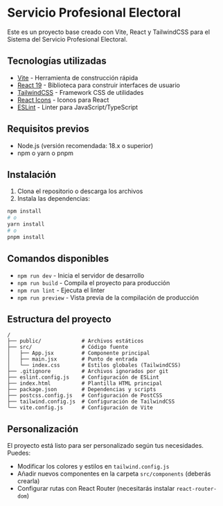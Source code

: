 # Servicio Profesional Electoral

Este es un proyecto base creado con Vite, React y TailwindCSS para el Sistema del Servicio Profesional Electoral.

## Tecnologías utilizadas

- [Vite](https://vitejs.dev/) - Herramienta de construcción rápida
- [React 19](https://react.dev/) - Biblioteca para construir interfaces de usuario
- [TailwindCSS](https://tailwindcss.com/) - Framework CSS de utilidades
- [React Icons](https://react-icons.github.io/react-icons/) - Iconos para React
- [ESLint](https://eslint.org/) - Linter para JavaScript/TypeScript

## Requisitos previos

- Node.js (versión recomendada: 18.x o superior)
- npm o yarn o pnpm

## Instalación

1. Clona el repositorio o descarga los archivos
2. Instala las dependencias:

```bash
npm install
# o
yarn install
# o
pnpm install
```

## Comandos disponibles

- `npm run dev` - Inicia el servidor de desarrollo
- `npm run build` - Compila el proyecto para producción
- `npm run lint` - Ejecuta el linter
- `npm run preview` - Vista previa de la compilación de producción

## Estructura del proyecto

```
/
├── public/             # Archivos estáticos
├── src/                # Código fuente
│   ├── App.jsx         # Componente principal
│   ├── main.jsx        # Punto de entrada
│   └── index.css       # Estilos globales (TailwindCSS)
├── .gitignore          # Archivos ignorados por git
├── eslint.config.js    # Configuración de ESLint
├── index.html          # Plantilla HTML principal
├── package.json        # Dependencias y scripts
├── postcss.config.js   # Configuración de PostCSS
├── tailwind.config.js  # Configuración de TailwindCSS
└── vite.config.js      # Configuración de Vite
```

## Personalización

El proyecto está listo para ser personalizado según tus necesidades. Puedes:

- Modificar los colores y estilos en `tailwind.config.js`
- Añadir nuevos componentes en la carpeta `src/components` (deberás crearla)
- Configurar rutas con React Router (necesitarás instalar `react-router-dom`)
